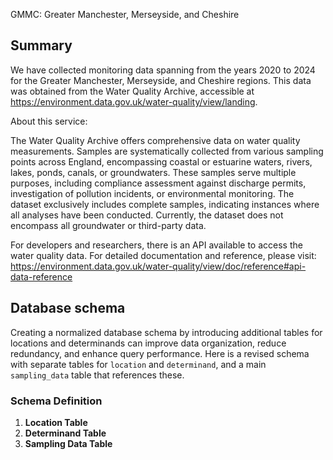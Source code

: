 GMMC: Greater Manchester, Merseyside, and Cheshire
## Summary

We have collected monitoring data spanning from the years 2020 to 2024 for the Greater Manchester, Merseyside, and Cheshire regions. This data was obtained from the Water Quality Archive, accessible at https://environment.data.gov.uk/water-quality/view/landing.

About this service:

The Water Quality Archive offers comprehensive data on water quality measurements. Samples are systematically collected from various sampling points across England, encompassing coastal or estuarine waters, rivers, lakes, ponds, canals, or groundwaters. These samples serve multiple purposes, including compliance assessment against discharge permits, investigation of pollution incidents, or environmental monitoring. The dataset exclusively includes complete samples, indicating instances where all analyses have been conducted. Currently, the dataset does not encompass all groundwater or third-party data.

For developers and researchers, there is an API available to access the water quality data. For detailed documentation and reference, please visit: https://environment.data.gov.uk/water-quality/view/doc/reference#api-data-reference

## Database schema

Creating a normalized database schema by introducing additional tables for locations and determinands can improve data organization, reduce redundancy, and enhance query performance. Here is a revised schema with separate tables for `location` and `determinand`, and a main `sampling_data` table that references these.

### Schema Definition

1. **Location Table**
2. **Determinand Table**
3. **Sampling Data Table**


